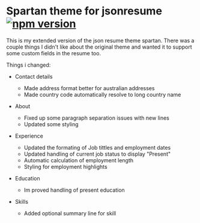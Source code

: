 # Spartan theme for jsonresume [![npm version](https://badge.fury.io/js/%40aaron-k-t-berry%2Fjsonresume-theme-spartan-extended.svg)](https://badge.fury.io/js/%40aaron-k-t-berry%2Fjsonresume-theme-spartan-extended)

This is my extended version of the json resume theme spartan. There was a couple things I didn't like about the original theme and wanted it to support some custom fields in the resume too.

Things i changed:

- Contact details
  - Made address format better for australian addresses
  - Made country code automatically resolve to long country name
- About
  - Fixed up some paragraph separation issues with new lines
  - Updated some styling
- Experience

  - Updated the formating of Job tittles and employment dates
  - Updated handling of current job status to display "Present"
  - Automatic calculation of employment length
  - Styling for employment highlights

- Education
  - Im proved handling of present education

- Skills
  - Added optional summary line for skill

<!--
This is a theme for JSON Resume. It is available via npm:

```bash
npm install jsonresume-theme-spartan
```

[DEMO](https://phoinixi.github.io/website/resume/spartan)

## Getting started

### Install the command line

The official [resume-cli](https://github.com/jsonresume/resume-cli) to run the development server.

Go ahead and install it:

```bash
sudo npm install -g resume-cli
```

### Serve theme

While inside the theme folder, simply run:

```bash
resume serve
```

You should now see this message:

```bash
Preview: http://localhost:4000
Press ctrl-c to stop
```

### Social Profiles Icons

**Profiles supported with brand colors:**

github, stack overflow, linkedin, dribbble, twitter, facebook, pinterest, instagram, soundcloud, wordpress, youtube, flickr, google plus, tumblr, foursquare.

To have a social icon close the social link profile (or username) it is enough to set a `network` the name of the Social Network (es: 'Stack Overflow').

## Contribute

To test the theme, this is what you'll need:

- [node.js](http://howtonode.org/how-to-install-nodejs)
- [npm](http://howtonode.org/introduction-to-npm)

If you're on Linux, you can simply run:

```bash
sudo apt-get install nodejs-legacy npm
```

Or if you're on OSX and got [Homebrew](http://brew.sh/) installed:

```bash
brew install node
```

## License

Available under the [MIT license](http://opensource.org/licenses/mit-license.php). -->
